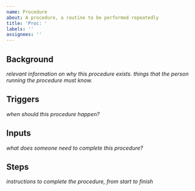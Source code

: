 ```yaml
---
name: Procedure
about: A procedure, a routine to be performed repeatedly
title: 'Proc: '
labels: ''
assignees: ''
---
```


## Background
*relevant information on why this procedure exists. things that the person running the procedure must know.*

## Triggers
*when should this procedure happen?*

## Inputs
*what does someone need to complete this procedure?*

## Steps
*instructions to complete the procedure, from start to finish*
